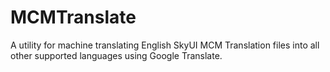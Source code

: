 # MCMTranslate
A utility for machine translating English SkyUI MCM Translation files into all other supported languages using Google Translate.
